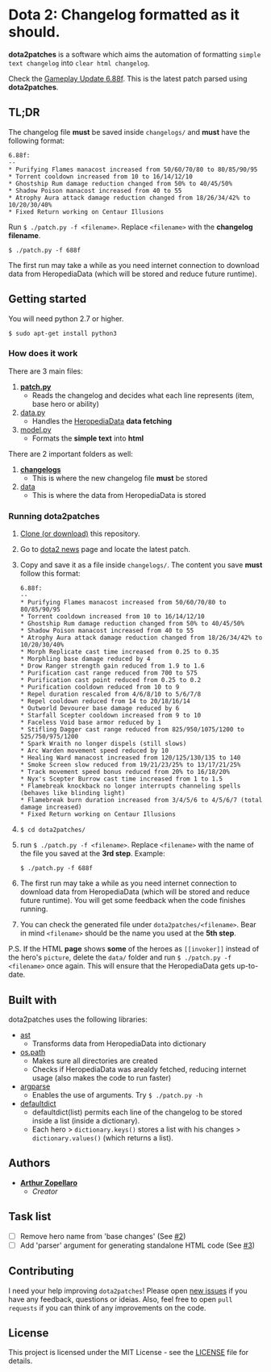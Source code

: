 # Dota 2: Changelog formatted as it should.
**dota2patches** is a software which aims the automation of formatting `simple text changelog` into `clear html changelog`.

Check the [Gameplay Update 6.88f](https://arthurazs.github.io/dota2patches/688f.html). This is the latest patch parsed using **dota2patches**.

## TL;DR
The changelog file **must** be saved inside `changelogs/` and **must** have the following format:

```
6.88f:
--
* Purifying Flames manacost increased from 50/60/70/80 to 80/85/90/95
* Torrent cooldown increased from 10 to 16/14/12/10
* Ghostship Rum damage reduction changed from 50% to 40/45/50%
* Shadow Poison manacost increased from 40 to 55
* Atrophy Aura attack damage reduction changed from 18/26/34/42% to 10/20/30/40%
* Fixed Return working on Centaur Illusions
```
Run `$ ./patch.py -f <filename>`. Replace `<filename>` with the **changelog filename**.

    $ ./patch.py -f 688f

The first run may take a while as you need internet connection to download data from HeropediaData (which will be stored and reduce future runtime).

## Getting started
You will need python 2.7 or higher.

    $ sudo apt-get install python3

### How does it work
There are 3 main files:

1. [**patch.py**](patch.py)
    - Reads the changelog and decides what each line represents (item, base hero or ability)
2. [data.py](data.py)
    - Handles the [HeropediaData](https://www.dota2.com/jsfeed/heropediadata?feeds=herodata,itemdata,abilitydata) **data fetching**
3. [model.py](model.py)
    - Formats the **simple text** into **html**

There are 2 important folders as well:

1. **[changelogs](/changelogs)**
    - This is where the new changelog file **must** be stored
2. [data](/data)
    - This is where the data from HeropediaData is stored

### Running dota2patches
1. [Clone (or download)](https://help.github.com/articles/cloning-a-repository/) this repository.
2. Go to [dota2 news](https://www.dota2.com/news/updates/) page and locate the latest patch.
3. Copy and save it as a file inside `changelogs/`. The content you save **must** follow this format:

    ```
    6.88f:
    --
    * Purifying Flames manacost increased from 50/60/70/80 to 80/85/90/95
    * Torrent cooldown increased from 10 to 16/14/12/10
    * Ghostship Rum damage reduction changed from 50% to 40/45/50%
    * Shadow Poison manacost increased from 40 to 55
    * Atrophy Aura attack damage reduction changed from 18/26/34/42% to 10/20/30/40%
    * Morph Replicate cast time increased from 0.25 to 0.35
    * Morphling base damage reduced by 4
    * Drow Ranger strength gain reduced from 1.9 to 1.6
    * Purification cast range reduced from 700 to 575
    * Purification cast point reduced from 0.25 to 0.2
    * Purification cooldown reduced from 10 to 9
    * Repel duration rescaled from 4/6/8/10 to 5/6/7/8
    * Repel cooldown reduced from 14 to 20/18/16/14
    * Outworld Devourer base damage reduced by 6
    * Starfall Scepter cooldown increased from 9 to 10
    * Faceless Void base armor reduced by 1
    * Stifling Dagger cast range reduced from 825/950/1075/1200 to 525/750/975/1200 
    * Spark Wraith no longer dispels (still slows)
    * Arc Warden movement speed reduced by 10
    * Healing Ward manacost increased from 120/125/130/135 to 140
    * Smoke Screen slow reduced from 19/21/23/25% to 13/17/21/25%
    * Track movement speed bonus reduced from 20% to 16/18/20%
    * Nyx's Scepter Burrow cast time increased from 1 to 1.5
    * Flamebreak knockback no longer interrupts channeling spells (behaves like blinding light)
    * Flamebreak burn duration increased from 3/4/5/6 to 4/5/6/7 (total damage increased)
    * Fixed Return working on Centaur Illusions
    ```
4. `$ cd dota2patches/`
5. run `$ ./patch.py -f <filename>`. Replace `<filename>` with the name of the file you saved at the **3rd step**. Example:

    ```
    $ ./patch.py -f 688f
    ```
6. The first run may take a while as you need internet connection to download data from HeropediaData (which will be stored and reduce future runtime). You will get some feedback when the code finishes running.
7. You can check the generated file under `dota2patches/<filename>`. Bear in mind `<filename>` should be the name you used at the **5th step**.

P.S. If the HTML **page** shows **some** of the heroes as `[[invoker]]` instead of the hero's `picture`, delete the `data/` folder and run `$ ./patch.py -f <filename>` once again. This will ensure that the HeropediaData gets up-to-date.

## Built with
dota2patches uses the following libraries:
- [ast](https://docs.python.org/3.4/library/ast.html)
    - Transforms data from HeropediaData into dictionary
- [os.path](https://docs.python.org/3.4/library/os.path.html)
    - Makes sure all directories are created
    - Checks if HeropediaData was arealdy fetched, reducing internet usage (also makes the code to run faster)
- [argparse](https://docs.python.org/3.4/library/argparse.html)
    - Enables the use of arguments. Try `$ ./patch.py -h`
- [defaultdict](https://docs.python.org/3.4/library/collections.html#collections.defaultdict)
    - defaultdict(list) permits each line of the changelog to be stored inside a list (inside a dictionary).
    - Each hero > `dictionary.keys()` stores a list with his changes > `dictionary.values()` (which returns a list).

## Authors
- [**Arthur Zopellaro**](https://github.com/arthurazs)
    - *Creator*

## Task list
- [ ] Remove hero name from 'base changes' (See [#2](/../../issues/2))
- [ ] Add 'parser' argument for generating standalone HTML code (See [#3](/../../issues/3))

## Contributing
I need your help improving `dota2patches`! Please open [new issues](/../../issues/new) if you have any feedback, questions or ideias. Also, feel free to open `pull requests` if you can think of any improvements on the code.

## License
This project is licensed under the MIT License - see the [LICENSE](LICENSE) file for details.
